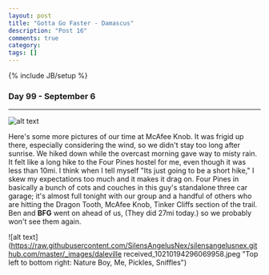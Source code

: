 ```yaml
---
layout: post
title: "Gotta Go Faster - Damascus"
description: "Post 16"
comments: true
category:
tags: []
---
```

{% include JB/setup %}

### Day 99 - September 6
---

![alt text](https://raw.githubusercontent.com/SilensAngelusNex/silensangelusnex.github.com/master/_images/daleville/received_10210194296069958.jpeg "McAfee Knob")

Here's some more pictures of our time at McAfee Knob. It was frigid up there, especially considering the wind, so we didn't stay too long after sunrise. We hiked down while the overcast morning gave way to misty rain. It felt like a long hike to the Four Pines hostel for me, even though it was less than 10mi. I think when I tell myself "Its just going to be a short hike," I skew my expectations too much and it makes it drag on. Four Pines in basically a bunch of cots and couches in this guy's standalone three car garage; it's almost full tonight with our group and a handful of others who are hitting the Dragon Tooth, McAfee Knob, Tinker Cliffs section of the trail. Ben and **BFG** went on ahead of us, (They did 27mi today.) so we probably won't see them again.

![alt text](https://raw.githubusercontent.com/SilensAngelusNex/silensangelusnex.github.com/master/_images/daleville received_10210194296069958.jpeg "Top left to bottom right: Nature Boy, Me, Pickles, Sniffles")

